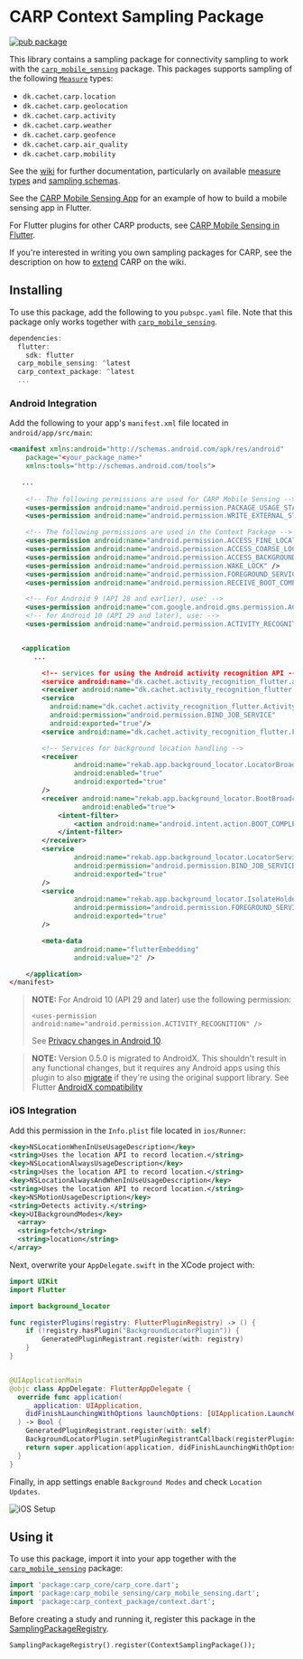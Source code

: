 # CARP Context Sampling Package

[![pub package](https://img.shields.io/pub/v/carp_context_package.svg)](https://pub.dartlang.org/packages/carp_context_package)

This library contains a sampling package for connectivity sampling to work with 
the [`carp_mobile_sensing`](https://pub.dartlang.org/packages/carp_mobile_sensing) package.
This packages supports sampling of the following [`Measure`](https://pub.dev/documentation/carp_core/latest/carp_core/Measure-class.html) types:

* `dk.cachet.carp.location`
* `dk.cachet.carp.geolocation`
* `dk.cachet.carp.activity`
* `dk.cachet.carp.weather`
* `dk.cachet.carp.geofence`
* `dk.cachet.carp.air_quality`
* `dk.cachet.carp.mobility`

See the [wiki]() for further documentation, particularly on available [measure types](https://github.com/cph-cachet/carp.sensing-flutter/wiki/A.-Measure-Types) and [sampling schemas](https://github.com/cph-cachet/carp.sensing-flutter/wiki/D.-Sampling-Schemas).

See the [CARP Mobile Sensing App](https://github.com/cph-cachet/carp.sensing-flutter/tree/master/apps/carp_mobile_sensing_app) for an example of how to build a mobile sensing app in Flutter.

For Flutter plugins for other CARP products, see [CARP Mobile Sensing in Flutter](https://github.com/cph-cachet/carp.sensing-flutter).

If you're interested in writing you own sampling packages for CARP, see the description on
how to [extend](https://github.com/cph-cachet/carp.sensing-flutter/wiki/4.-Extending-CARP-Mobile-Sensing) CARP on the wiki.

## Installing

To use this package, add the following to you `pubspc.yaml` file. Note that
this package only works together with [`carp_mobile_sensing`](https://pub.dev/packages/carp_mobile_sensing).

`````dart
dependencies:
  flutter:
    sdk: flutter
  carp_mobile_sensing: ^latest
  carp_context_package: ^latest
  ...
`````

### Android Integration

Add the following to your app's `manifest.xml` file located in `android/app/src/main`:

````xml
<manifest xmlns:android="http://schemas.android.com/apk/res/android"
    package="<your_package_name>"
    xmlns:tools="http://schemas.android.com/tools">

   ...
   
    <!-- The following permissions are used for CARP Mobile Sensing -->
    <uses-permission android:name="android.permission.PACKAGE_USAGE_STATS" tools:ignore="ProtectedPermissions"/>
    <uses-permission android:name="android.permission.WRITE_EXTERNAL_STORAGE"/>

    <!-- The following permissions are used in the Context Package -->
    <uses-permission android:name="android.permission.ACCESS_FINE_LOCATION" />
    <uses-permission android:name="android.permission.ACCESS_COARSE_LOCATION" />
    <uses-permission android:name="android.permission.ACCESS_BACKGROUND_LOCATION" />
    <uses-permission android:name="android.permission.WAKE_LOCK" />
    <uses-permission android:name="android.permission.FOREGROUND_SERVICE" />
    <uses-permission android:name="android.permission.RECEIVE_BOOT_COMPLETED"/>

    <!-- For Android 9 (API 28 and earlier), use: -->
    <uses-permission android:name="com.google.android.gms.permission.ACTIVITY_RECOGNITION" />
    <!-- for Android 10 (API 29 and later), use: -->
    <uses-permission android:name="android.permission.ACTIVITY_RECOGNITION" />


   <application
      ...

        <!-- services for using the Android activity recognition API -->
        <service android:name="dk.cachet.activity_recognition_flutter.activity.ActivityRecognizedService" />        
        <receiver android:name="dk.cachet.activity_recognition_flutter.ActivityRecognizedBroadcastReceiver"/>
        <service
          android:name="dk.cachet.activity_recognition_flutter.ActivityRecognizedService"
          android:permission="android.permission.BIND_JOB_SERVICE"
          android:exported="true"/>
        <service android:name="dk.cachet.activity_recognition_flutter.ForegroundService" />

        <!-- Services for background location handling -->
        <receiver
                android:name="rekab.app.background_locator.LocatorBroadcastReceiver"
                android:enabled="true"
                android:exported="true"
        />
        <receiver android:name="rekab.app.background_locator.BootBroadcastReceiver"
                  android:enabled="true">
            <intent-filter>
                <action android:name="android.intent.action.BOOT_COMPLETED"/>
            </intent-filter>
        </receiver>
        <service
                android:name="rekab.app.background_locator.LocatorService"
                android:permission="android.permission.BIND_JOB_SERVICE"
                android:exported="true"
        />
        <service
                android:name="rekab.app.background_locator.IsolateHolderService"
                android:permission="android.permission.FOREGROUND_SERVICE"
                android:exported="true"
        />

        <meta-data
                android:name="flutterEmbedding"
                android:value="2" />

    </application>
</manifest>
````

> **NOTE:** For Android 10 (API 29 and later) use the following permission:
>
> `<uses-permission android:name="android.permission.ACTIVITY_RECOGNITION" />`
>
> See [Privacy changes in Android 10](https://developer.android.com/about/versions/10/privacy/changes#physical-activity-recognition).

> **NOTE:** Version 0.5.0 is migrated to AndroidX. This shouldn't result in any functional changes, but it requires any Android apps using this plugin to also 
[migrate](https://developer.android.com/jetpack/androidx/migrate) if they're using the original support library. 
See Flutter [AndroidX compatibility](https://flutter.dev/docs/development/packages-and-plugins/androidx-compatibility)



### iOS Integration

Add this permission in the `Info.plist` file located in `ios/Runner`:


```xml
<key>NSLocationWhenInUseUsageDescription</key>
<string>Uses the location API to record location.</string>
<key>NSLocationAlwaysUsageDescription</key>
<string>Uses the location API to record location.</string>
<key>NSLocationAlwaysAndWhenInUseUsageDescription</key>
<string>Uses the location API to record location.</string>
<key>NSMotionUsageDescription</key>
<string>Detects activity.</string>
<key>UIBackgroundModes</key>
  <array>
  <string>fetch</string>
  <string>location</string>
</array>
```

Next, overwrite your `AppDelegate.swift` in the XCode project with:

```swift
import UIKit
import Flutter

import background_locator

func registerPlugins(registry: FlutterPluginRegistry) -> () {
    if (!registry.hasPlugin("BackgroundLocatorPlugin")) {
        GeneratedPluginRegistrant.register(with: registry)
    }
}


@UIApplicationMain
@objc class AppDelegate: FlutterAppDelegate {
  override func application(
    _ application: UIApplication,
    didFinishLaunchingWithOptions launchOptions: [UIApplication.LaunchOptionsKey: Any]?
  ) -> Bool {
    GeneratedPluginRegistrant.register(with: self)
    BackgroundLocatorPlugin.setPluginRegistrantCallback(registerPlugins)
    return super.application(application, didFinishLaunchingWithOptions: launchOptions)
  }
}
```

Finally, in app settings enable `Background Modes` and check `Location Updates`.

![iOS Setup](https://raw.githubusercontent.com/wiki/rekab-app/background_locator/images/background_location_update.png)

## Using it

To use this package, import it into your app together with the
[`carp_mobile_sensing`](https://pub.dartlang.org/packages/carp_mobile_sensing) package:

`````dart
import 'package:carp_core/carp_core.dart';
import 'package:carp_mobile_sensing/carp_mobile_sensing.dart';
import 'package:carp_context_package/context.dart';
`````

Before creating a study and running it, register this package in the 
[SamplingPackageRegistry](https://pub.dev/documentation/carp_mobile_sensing/latest/runtime/SamplingPackageRegistry-class.html).

`````dart
SamplingPackageRegistry().register(ContextSamplingPackage());
`````
